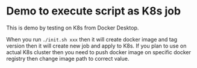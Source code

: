 # Demo to execute script as K8s job

This is demo by testing on K8s from Docker Desktop.

When you run `./init.sh xxx` then it will create docker image and tag version then it will create new job and apply to K8s. If you plan to use on actual K8s cluster then you need to push docker image on specific docker registry then change image path to correct value.

